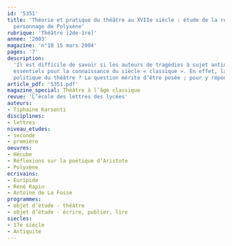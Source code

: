 ```yaml
---
id: '5351'
title: 'Théorie et pratique du théâtre au XVIIe siècle : étude de la réception du
  personnage de Polyxène'
rubrique: 'Théâtre [2de-1re]'
annee: '2003'
magazine: 'n°10 15 mars 2004'
pages: '7'
description: 
  'Il est difficile de savoir si les auteurs de tragédies à sujet antique ont lu les textes antiques qui auraient pu leur servir de modèles – en particulier quand il s’agit de tragédies grecques, la majorité des hommes du XVIIe siècle ne connaissant pas assez cette langue pour y avoir accès autrement qu’en traduction latine. Les seuls documents qui puissent apporter des éléments de réponse, ce sont les pièces elles-mêmes, dans lesquelles on peut tenter de repérer les traces d’une lecture préalable des tragédies antiques. Cette enquête vaut la peine d’être menée, car elle soulève des enjeux
  essentiels pour la connaissance du siècle « classique ». En effet, la seule idée que nous ayons de la façon dont on lisait les textes antiques à cette époque est celle que l’on peut se faire à partir de ce qu’écrivent les théoriciens du théâtre classique, qui disent explicitement ce qu’ils pensent de telle ou telle tragédie d’Eschyle, de Sophocle, d’Euripide ou de Sénèque. Pourquoi les auteurs liraient-ils les textes antiques de la même façon que ces théoriciens dont on a montré qu’ils étaient au service de l’idéologie officielle et tendaient, par l’élaboration de leurs règles, à réduire l’impact
  politique du théâtre ? La question mérite d’être posée ; pour y répondre, cet article s’intéresse au personnage de Polyxène dans « Hécube », d’Euripide, adapté trois fois au cours du XVIIe siècle. Comment un théoricien jésuite, le père René Rapin, juge-t-il la représentation de cette jeune fille chez Euripide, et comment un dramaturge de la fin du XVIIe siècle, Antoine de La Fosse, traite-t-il ce personnage ?'
article_pdf: '5351.pdf'
magazine_special: Théâtre à l’âge classique
revue: 'L’école des lettres des lycées'
auteurs:
- Tiphaine Karsenti
disciplines:
- lettres
niveau_etudes:
- seconde
- première
oeuvres:
- Hécube
- Réflexions sur la poétique d’Aristote
- Polyxène
ecrivains:
- Euripide
- René Rapin
- Antoine de La Fosse
programmes:
- objet d’étude - théâtre
- objet d’étude - écrire, publier, lire
siecles:
- 17e siècle
- Antiquité
---
```

